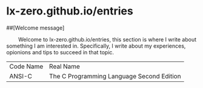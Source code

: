lx-zero.github.io/entries
=================

##[Welcome message]

&nbsp;&nbsp;&nbsp;&nbsp;&nbsp;&nbsp;&nbsp;&nbsp;Welcome to lx-zero.github.io/entries, this section is where I write about 
something I am interested in. Specifically, I write about my experiences, opionions and tips to succeed in that topic.

<table>
  <tr>
    <td>Code Name</td>
    <td>Real Name</td>
  </tr>
  <tr>
    <td>ANSI-C</td>
    <td>The C Programming Language Second Edition</td>
  </tr>
</table>
